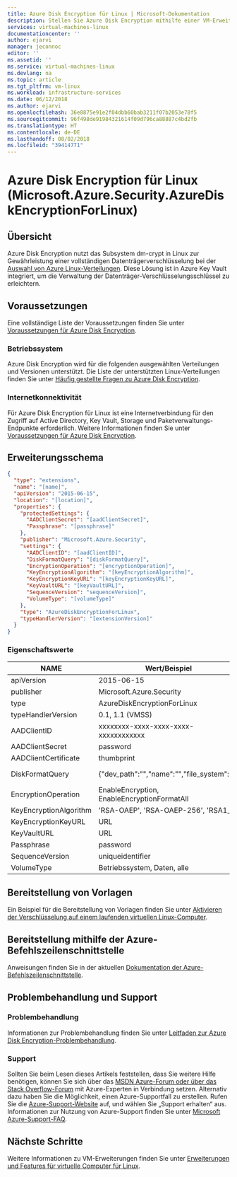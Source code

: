 ```yaml
---
title: Azure Disk Encryption für Linux | Microsoft-Dokumentation
description: Stellen Sie Azure Disk Encryption mithilfe einer VM-Erweiterung auf einem virtuellen Linux-Computer bereit.
services: virtual-machines-linux
documentationcenter: ''
author: ejarvi
manager: jeconnoc
editor: ''
ms.assetid: ''
ms.service: virtual-machines-linux
ms.devlang: na
ms.topic: article
ms.tgt_pltfrm: vm-linux
ms.workload: infrastructure-services
ms.date: 06/12/2018
ms.author: ejarvi
ms.openlocfilehash: 36e8875e91e2f04dbb60bab3211f07b2053e78f5
ms.sourcegitcommit: 96f498de91984321614f09d796ca88887c4bd2fb
ms.translationtype: HT
ms.contentlocale: de-DE
ms.lasthandoff: 08/02/2018
ms.locfileid: "39414771"
---
```

# <a name="azure-disk-encryption-for-linux-microsoftazuresecurityazurediskencryptionforlinux"></a>Azure Disk Encryption für Linux (Microsoft.Azure.Security.AzureDiskEncryptionForLinux)

## <a name="overview"></a>Übersicht

Azure Disk Encryption nutzt das Subsystem dm-crypt in Linux zur Gewährleistung einer vollständigen Datenträgerverschlüsselung bei der [Auswahl von Azure Linux-Verteilungen](https://aka.ms/adelinux).  Diese Lösung ist in Azure Key Vault integriert, um die Verwaltung der Datenträger-Verschlüsselungsschlüssel zu erleichtern.

## <a name="prerequisites"></a>Voraussetzungen

Eine vollständige Liste der Voraussetzungen finden Sie unter [Voraussetzungen für Azure Disk Encryption](
../../security/azure-security-disk-encryption-prerequisites.md).

### <a name="operating-system"></a>Betriebssystem

Azure Disk Encryption wird für die folgenden ausgewählten Verteilungen und Versionen unterstützt.  Die Liste der unterstützten Linux-Verteilungen finden Sie unter [Häufig gestellte Fragen zu Azure Disk Encryption](../../security/azure-security-disk-encryption-faq.md#bkmk_LinuxOSSupport).

### <a name="internet-connectivity"></a>Internetkonnektivität

Für Azure Disk Encryption für Linux ist eine Internetverbindung für den Zugriff auf Active Directory, Key Vault, Storage und Paketverwaltungs-Endpunkte erforderlich.  Weitere Informationen finden Sie unter [Voraussetzungen für Azure Disk Encryption](../../security/azure-security-disk-encryption-prerequisites.md).

## <a name="extension-schema"></a>Erweiterungsschema

```json
{
  "type": "extensions",
  "name": "[name]",
  "apiVersion": "2015-06-15",
  "location": "[location]",
  "properties": {
    "protectedSettings": {
      "AADClientSecret": "[aadClientSecret]",
      "Passphrase": "[passphrase]"
    },
    "publisher": "Microsoft.Azure.Security",
    "settings": {
      "AADClientID": "[aadClientID]",
      "DiskFormatQuery": "[diskFormatQuery]",
      "EncryptionOperation": "[encryptionOperation]",
      "KeyEncryptionAlgorithm": "[keyEncryptionAlgorithm]",
      "KeyEncryptionKeyURL": "[keyEncryptionKeyURL]",
      "KeyVaultURL": "[keyVaultURL]",
      "SequenceVersion": "sequenceVersion]",
      "VolumeType": "[volumeType]"
    },
    "type": "AzureDiskEncryptionForLinux",
    "typeHandlerVersion": "[extensionVersion]"
  }
}
```

### <a name="property-values"></a>Eigenschaftswerte

| NAME | Wert/Beispiel | Datentyp |
| ---- | ---- | ---- |
| apiVersion | 2015-06-15 | date |
| publisher | Microsoft.Azure.Security | Zeichenfolge |
| type | AzureDiskEncryptionForLinux | Zeichenfolge |
| typeHandlerVersion | 0.1, 1.1 (VMSS) | int |
| AADClientID | xxxxxxxx-xxxx-xxxx-xxxx-xxxxxxxxxxxx | GUID | 
| AADClientSecret | password | Zeichenfolge |
| AADClientCertificate | thumbprint | Zeichenfolge |
| DiskFormatQuery | {"dev_path":"","name":"","file_system":""} | JSON-Wörterbuch |
| EncryptionOperation | EnableEncryption, EnableEncryptionFormatAll | Zeichenfolge | 
| KeyEncryptionAlgorithm | 'RSA-OAEP', 'RSA-OAEP-256', 'RSA1_5' | Zeichenfolge |
| KeyEncryptionKeyURL | URL | Zeichenfolge |
| KeyVaultURL | URL | Zeichenfolge |
| Passphrase | password | Zeichenfolge | 
| SequenceVersion | uniqueidentifier | Zeichenfolge |
| VolumeType | Betriebssystem, Daten, alle | Zeichenfolge |

## <a name="template-deployment"></a>Bereitstellung von Vorlagen

Ein Beispiel für die Bereitstellung von Vorlagen finden Sie unter [Aktivieren der Verschlüsselung auf einem laufenden virtuellen Linux-Computer](https://github.com/Azure/azure-quickstart-templates/tree/master/201-encrypt-running-linux-vm).

## <a name="azure-cli-deployment"></a>Bereitstellung mithilfe der Azure-Befehlszeilenschnittstelle

Anweisungen finden Sie in der aktuellen [Dokumentation der Azure-Befehlszeilenschnittstelle](/cli/azure/vm/encryption?view=azure-cli-latest). 

## <a name="troubleshoot-and-support"></a>Problembehandlung und Support

### <a name="troubleshoot"></a>Problembehandlung

Informationen zur Problembehandlung finden Sie unter [Leitfaden zur Azure Disk Encryption-Problembehandlung](../../security/azure-security-disk-encryption-tsg.md).

### <a name="support"></a>Support

Sollten Sie beim Lesen dieses Artikels feststellen, dass Sie weitere Hilfe benötigen, können Sie sich über das [MSDN Azure-Forum oder über das Stack Overflow-Forum](https://azure.microsoft.com/support/community/) mit Azure-Experten in Verbindung setzen. Alternativ dazu haben Sie die Möglichkeit, einen Azure-Supportfall zu erstellen. Rufen Sie die [Azure-Support-Website](https://azure.microsoft.com/support/options/) auf, und wählen Sie „Support erhalten“ aus. Informationen zur Nutzung von Azure-Support finden Sie unter [Microsoft Azure-Support-FAQ](https://azure.microsoft.com/support/faq/).

## <a name="next-steps"></a>Nächste Schritte

Weitere Informationen zu VM-Erweiterungen finden Sie unter [Erweiterungen und Features für virtuelle Computer für Linux](features-linux.md).

